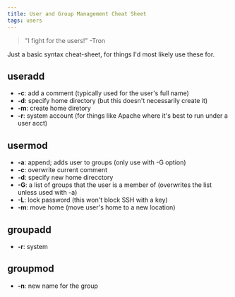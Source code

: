 ```yaml
---
title: User and Group Management Cheat Sheet
tags: users
---
```


> "I fight for the users!" -Tron

Just a basic syntax cheat-sheet, for things I'd most likely use these for. 

## useradd

* **-c**: add a comment (typically used for the user's full name)
* **-d**: specify home directory (but this doesn't necessarily create it)
* **-m**: create home diretory 
* **-r**: system account (for things like Apache where it's best to run under a user acct)

## usermod

* **-a**: append; adds user to groups (only use with -G option)
* **-c**: overwrite current comment
* **-d**: specify new home direcctory
* **-G**: a list of groups that the user is a member of (overwrites the list unless used with -a)
* **-L**: lock password (this won't block SSH with a key)
* **-m**: move home (move user's home to a new location)

## groupadd

* **-r**: system

## groupmod

* **-n**: new name for the group